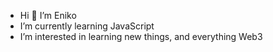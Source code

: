 - Hi 👋  I’m Eniko
- I’m currently learning JavaScript
- I’m interested in learning new things, and everything Web3

<!---
Eni-G/Eni-G is a ✨ special ✨ repository because its `README.md` (this file) appears on your GitHub profile.
You can click the Preview link to take a look at your changes.
--->
